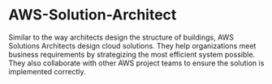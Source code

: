 # AWS-Solution-Architect
Similar to the way architects design the structure of buildings, AWS Solutions Architects design cloud solutions. They help organizations meet business requirements by strategizing the most efficient system possible. They also collaborate with other AWS project teams to ensure the solution is implemented correctly.
